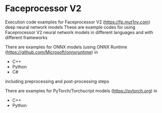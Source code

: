 # Faceprocessor V2
Execution code examples for Faceprocessor V2 (https://fp.mut1ny.com) deep neural network models
These are example codes for using Faceprocessor V2 neural network models in different languages and with different frameworks

There are examples for ONNX models (using ONNX Runtime (https://github.com/Microsoft/onnxruntime) in
 
 * C++
 * Python
 * C#
 
 including preprocessing and post-processing steps
 
 There are examples for PyTorch/Torchscript models (https://pytorch.org) in
 * C++
 * Python
 
